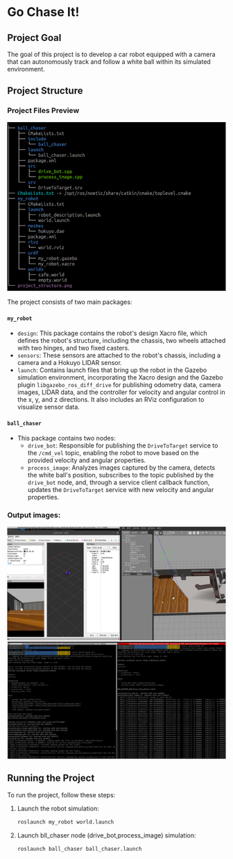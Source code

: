 # Go Chase It!

## Project Goal

The goal of this project is to develop a car robot equipped with a camera that can autonomously track and follow a white ball within its simulated environment.

## Project Structure

### Project Files Preview
![Project Structure](/src/images/project_structure.png)

The project consists of two main packages:

#### `my_robot`
- `design`: This package contains the robot's design Xacro file, which defines the robot's structure, including the chassis, two wheels attached with two hinges, and two fixed casters.
- `sensors`: These sensors are attached to the robot's chassis, including a camera and a Hokuyo LIDAR sensor.
- `launch`: Contains launch files that bring up the robot in the Gazebo simulation environment, incorporating the Xacro design and the Gazebo plugin `libgazebo_ros_diff_drive` for publishing odometry data, camera images, LIDAR data, and the controller for velocity and angular control in the x, y, and z directions. It also includes an RViz configuration to visualize sensor data.

#### `ball_chaser`
- This package contains two nodes:
  - `drive_bot`: Responsible for publishing the `DriveToTarget` service to the `/cmd_vel` topic, enabling the robot to move based on the provided velocity and angular properties.
  - `process_image`: Analyzes images captured by the camera, detects the white ball's position, subscribes to the topic published by the `drive_bot` node, and, through a service client callback function, updates the `DriveToTarget` service with new velocity and angular properties.

### Output images:
![Project Structure](/src/images/run.png)
![terminal](/src/images/terminal.png)

## Running the Project

To run the project, follow these steps:

1. Launch the robot simulation:
   ```bash
   roslaunch my_robot world.launch
2. Launch bll_chaser node (drive_bot,process_image) simulation:
   ```bash
   roslaunch ball_chaser ball_chaser.launch
